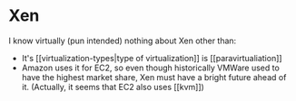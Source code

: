 # Xen
I know virtually (pun intended) nothing about Xen other than:

* It's [[virtualization-types|type of virtualization]] is [[paravirtualiation]]
* Amazon uses it for EC2, so even though historically VMWare used to have the highest market share, Xen must have a bright future ahead of it. (Actually, it seems that EC2 also uses [[kvm]])

